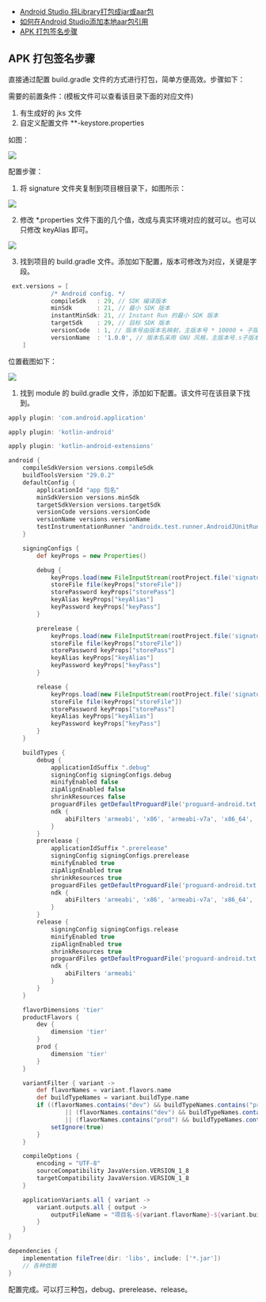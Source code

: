 - [Android Studio 将Library打包成jar或aar包](https://blog.csdn.net/chengxu_hou/article/details/80136548)
- [如何在Android Studio添加本地aar包引用](https://blog.csdn.net/github_27263697/article/details/79196273)
- [APK 打包签名步骤](#签名步骤)

## <a id = "签名步骤">APK 打包签名步骤 </a>

直接通过配置 build.gradle 文件的方式进行打包，简单方便高效。步骤如下：

需要的前置条件：(模板文件可以查看该目录下面的对应文件)

1. 有生成好的 jks 文件
2. 自定义配置文件 **-keystore.properties

如图：

![](C:\xzy_projects\AndroidNote\note\打包\1.png)



配置步骤：

1. 将 signature 文件夹复制到项目根目录下，如图所示：

![](C:\xzy_projects\AndroidNote\note\打包\2.png)

2. 修改 *.properties 文件下面的几个值，改成与真实环境对应的就可以。也可以只修改 keyAlias 即可。

![](C:\xzy_projects\AndroidNote\note\打包\3.png)

3. 找到项目的 build.gradle 文件。添加如下配置，版本可修改为对应，关键是字段。

```groovy
 ext.versions = [
            /* Android config. */
            compileSdk   : 29, // SDK 编译版本
            minSdk       : 21, // 最小 SDK 版本
            instantMinSdk: 21, // Instant Run 的最小 SDK 版本
            targetSdk    : 29, // 目标 SDK 版本
            versionCode  : 1, // 版本号由版本名映射，主版本号 * 10000 + 子版本号 * 100 + 修正版本号，例如 1.2.10 -> 10210
            versionName  : '1.0.0', // 版本名采用 GNU 风格，主版本号.s子版本号.修正版本号，例如 1.2.10
    ]
```

位置截图如下：

![](C:\xzy_projects\AndroidNote\note\打包\4.png)

1. 找到 module 的 build.gradle 文件，添加如下配置。该文件可在该目录下找到。

```groovy
apply plugin: 'com.android.application'

apply plugin: 'kotlin-android'

apply plugin: 'kotlin-android-extensions'

android {
    compileSdkVersion versions.compileSdk
    buildToolsVersion "29.0.2"
    defaultConfig {
        applicationId "app 包名"
        minSdkVersion versions.minSdk
        targetSdkVersion versions.targetSdk
        versionCode versions.versionCode
        versionName versions.versionName
        testInstrumentationRunner "androidx.test.runner.AndroidJUnitRunner"
    }

    signingConfigs {
        def keyProps = new Properties()

        debug {
            keyProps.load(new FileInputStream(rootProject.file('signature/debug-keystore.properties')))
            storeFile file(keyProps["storeFile"])
            storePassword keyProps["storePass"]
            keyAlias keyProps["keyAlias"]
            keyPassword keyProps["keyPass"]
        }

        prerelease {
            keyProps.load(new FileInputStream(rootProject.file('signature/prerelease-keystore.properties')))
            storeFile file(keyProps["storeFile"])
            storePassword keyProps["storePass"]
            keyAlias keyProps["keyAlias"]
            keyPassword keyProps["keyPass"]
        }

        release {
            keyProps.load(new FileInputStream(rootProject.file('signature/release-keystore.properties')))
            storeFile file(keyProps["storeFile"])
            storePassword keyProps["storePass"]
            keyAlias keyProps["keyAlias"]
            keyPassword keyProps["keyPass"]
        }
    }

    buildTypes {
        debug {
            applicationIdSuffix ".debug"
            signingConfig signingConfigs.debug
            minifyEnabled false
            zipAlignEnabled false
            shrinkResources false
            proguardFiles getDefaultProguardFile('proguard-android.txt'), 'proguard-rules.pro'
            ndk {
                abiFilters 'armeabi', 'x86', 'armeabi-v7a', 'x86_64', 'arm64-v8a'
            }
        }
        prerelease {
            applicationIdSuffix ".prerelease"
            signingConfig signingConfigs.prerelease
            minifyEnabled true
            zipAlignEnabled true
            shrinkResources true
            proguardFiles getDefaultProguardFile('proguard-android.txt'), 'proguard-rules.pro'
            ndk {
                abiFilters 'armeabi', 'x86', 'armeabi-v7a', 'x86_64', 'arm64-v8a'
            }
        }
        release {
            signingConfig signingConfigs.release
            minifyEnabled true
            zipAlignEnabled true
            shrinkResources true
            proguardFiles getDefaultProguardFile('proguard-android.txt'), 'proguard-rules.pro'
            ndk {
                abiFilters 'armeabi'
            }
        }
    }

    flavorDimensions 'tier'
    productFlavors {
        dev {
            dimension 'tier'
        }
        prod {
            dimension 'tier'
        }
    }

    variantFilter { variant ->
        def flavorNames = variant.flavors.name
        def buildTypeNames = variant.buildType.name
        if ((flavorNames.contains("dev") && buildTypeNames.contains("prerelease"))
                || (flavorNames.contains("dev") && buildTypeNames.contains("release"))
                || (flavorNames.contains("prod") && buildTypeNames.contains("debug"))) {
            setIgnore(true)
        }
    }

    compileOptions {
        encoding = "UTF-8"
        sourceCompatibility JavaVersion.VERSION_1_8
        targetCompatibility JavaVersion.VERSION_1_8
    }

    applicationVariants.all { variant ->
        variant.outputs.all { output ->
            outputFileName = "项目名-${variant.flavorName}-${variant.buildType.name}-v${versions.versionName}.apk"
        }
    }
}

dependencies {
    implementation fileTree(dir: 'libs', include: ['*.jar'])
    // 各种依赖
}

```

配置完成。可以打三种包，debug、prerelease、release。